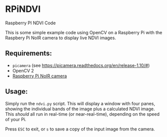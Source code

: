 # RPiNDVI
Raspberry PI NDVI Code

This is some simple example code using OpenCV on a Raspberry Pi with the Raspbery Pi NoIR camera to display live NDVI images.

## Requirements:
* `picamera` (see https://picamera.readthedocs.org/en/release-1.10/#)
* OpenCV 2
* [Raspberry Pi NoIR camera](https://www.raspberrypi.org/products/pi-noir-camera/)

## Usage:
Simply run the `ndvi.py` script. This will display a window with four panes, showing the individual bands of the image plus
a calculated NDVI image. This _should_ all run in real-time (or near-real-time), depending on the speed of your Pi.

Press `ESC` to exit, or `s` to save a copy of the input image from the camera.
